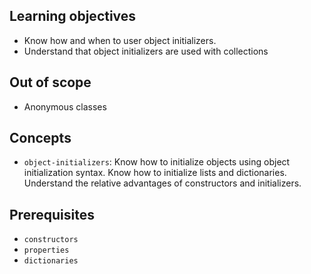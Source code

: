 ## Learning objectives

- Know how and when to user object initializers.
- Understand that object initializers are used with collections

## Out of scope

- Anonymous classes

## Concepts

- `object-initializers`: Know how to initialize objects using object initialization syntax. Know how to initialize lists and dictionaries. Understand the relative advantages of constructors and initializers.

## Prerequisites

- `constructors`
- `properties`
- `dictionaries`
